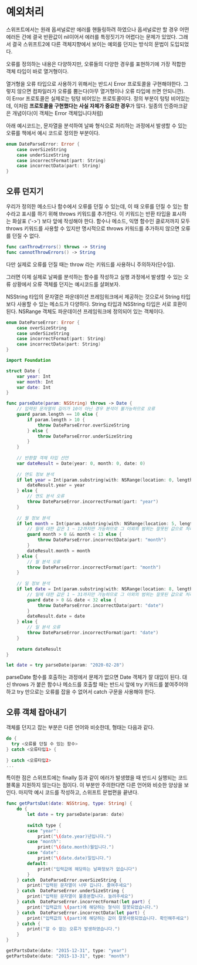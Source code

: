 # 예외처리

스위프트에서는 원래 옵셔널로만 에러를 핸들링하려 하였으나 옵셔널로만 할 경우 어떤 에러든 간에 결국 반환값이 nil이어서 에러를 특정짓기가 어렵다는 문제가 있었다. 그래서 결국 스위프트2에 다른 객체지향에서 보이는 예외를 던지는 방식의 문법이 도입되었다.

오류를 정의하는 내용은 다양하지만, 오류들의 다양한 경우를 표현하기에 가장 적합한 객체 타입이 바로 열거형이다. 

열거형을 오류 타입으로 사용하기 위해서는 반드시 Error 프로토콜을 구현해야한다. 그렇지 않으면 컴파일러가 오류를 뿜는다(아무 열거형이나 오류 타입에 쓰면 안되니깐). 이 Error 프로토콜은 실제로는 텅텅 비어있는 프로토콜이다. 정의 부분이 텅텅 비어있는데, 이처럼 **프로토콜을 구현했다는 사실 자체가 중요한 경우**가 많다. 일종의 인증마크같은 개념이다(이 객체는 Error 객체입니다처럼)

아래 예시코드는, 문자열을 분석하여 날짜 형식으로 처리하는 과정에서 발생할 수 있는 오류를 책에서 예시 코드로 정의한 부분이다.

```swift
enum DateParseError: Error {
    case overSizeString
    case underSizeString
    case incorrectFormat(part: String)
    case incorrectData(part: String)
}
```

## 오류 던지기

우리가 정의한 메소드나 함수에서 오류를 던질 수 있는데, 이 때 오류를 던질 수 있는 함수라고 표시를 하기 위해 throws 키워드를 추가한다. 이 키워드는 반환 타입을 표시하는 화살표 ('->') 보다 앞에 작성해야 한다. 함수나 메소드, 익명 함수인 클로저까지 모두 throws 키워드를 사용할 수 있지만 명시적으로 throws 키워드를 추가하지 않으면 오류를 던질 수 없다.

```swift
func canThrowErrors() throws -> String
func cannotThrowErrors() -> String
```

다만 실제로 오류를 던질 때는 throw 라는 키워드를 사용하니 주의하자(단수임).

그러면 이제 실제로 날짜를 분석하는 함수를 작성하고 실행 과정에서 발생할 수 있는 오류 상황에서 오류 객체를 던지는 예시코드를 살펴보자. 

NSString 타입의 문자열은 파운데이션 프레임워크에서 제공하는 것으로서 String 타입보다 사용할 수 있는 메소드가 다양하다. String 타입과 NSString 타입은 서로 호환이 된다. NSRange 객체도 파운데이션 프레임워크에 정의되어 있는 객체이다.

```swift
enum DateParseError: Error {
    case overSizeString
    case underSizeString
    case incorrectFormat(part: String)
    case incorrectData(part: String)
}

import Foundation

struct Date {
    var year: Int
    var month: Int
    var date: Int
}

func parseDate(param: NSString) throws -> Date {
    // 입력된 문자열의 길이가 10이 아닌 경우 분석이 불가능하므로 오류
    guard param.length == 10 else {
        if param.length > 10 {
            throw DateParseError.overSizeString
        } else {
            throw DateParseError.underSizeString
        }
    }
    
    // 반환할 객체 타입 선언
    var dateResult = Date(year: 0, month: 0, date: 0)
    
    // 연도 정보 분석
    if let year = Int(param.substring(with: NSRange(location: 0, length: 4))) {
        dateResult.year = year
    } else {
        // 연도 분석 오류
        throw DateParseError.incorrectFormat(part: "year")
    }
    
    // 월 정보 분석
    if let month = Int(param.substring(with: NSRange(location: 5, length: 2))) {
        // 월에 대한 값은 1 ~ 12까지만 가능하므로 그 이외의 범위는 잘못된 값으로 처리한다.
        guard month > 0 && month < 13 else {
            throw DateParseError.incorrectData(part: "month")
        }
        dateResult.month = month
    } else {
        // 월 분석 오류
        throw DateParseError.incorrectFormat(part: "month")
    }
    
    // 일 정보 분석
    if let date = Int(param.substring(with: NSRange(location: 8, length: 2))) {
        // 일에 대한 값은 1 ~ 31까지만 가능하므로 그 이외의 범위는 잘못된 값으로 처리한다.
        guard date > 0 && date < 32 else {
            throw DateParseError.incorrectData(part: "date")
        }
        dateResult.date = date
    } else {
        // 일 분석 오류
        throw DateParseError.incorrectFormat(part: "date")
    }
    
    return dateResult
}

let date = try parseDate(param: "2020-02-28")
```

parseDate 함수를 호출하는 과정에서 문제가 없으면 Date 객체가 잘 대입이 된다. 대신 throws 가 붙은 함수나 메소드를 호출할 때는 반드시 앞에 try 키워드를 붙여주어야 하고 try 만으로는 오류를 잡을 수 없어서 catch 구문을 사용해야 한다.

## 오류 객체 잡아내기

객체를 던지고 잡는 부분은 다른 언어와 비슷한데, 형태는 다음과 같다.

```swift
do {
  try <오류를 던질 수 있는 함수>
} catch <오류타입1> {
  
} catch <오류타입2>
...
```

특이한 점은 스위프트에는 finally 등과 같이 에러가 발생했을 때 반드시 실행되는 코드 블록을 지원하지 않는다는 점이다. 이 부분만 주의한다면 다른 언어와 비슷한 양상을 보인다. 마지막 예시 코드를 작성하고, 스위프트 문법편을 끝낸다.

```swift
func getPartsDat(date: NSString, type: String) {
    do {
        let date = try parseDate(param: date)
        
        switch type {
        case "year":
            print("\(date.year)년입니다.")
        case "month":
            print("\(date.month)월입니다.")
        case "date":
            print("\(date.date)일입니다.")
        default:
            print("입력값에 해당하는 날짜정보가 없습니다")
        }
    } catch  DateParseError.overSizeString {
        print("입력된 문자열이 너무 깁니다. 줄여주세요")
    } catch  DateParseError.underSizeString {
        print("입력된 문자열이 불충분합니다. 늘려주세요")
    } catch  DateParseError.incorrectFormat(let part) {
        print("입력값의 \(part)에 해당하는 형식이 잘못되었습니다.")
    } catch  DateParseError.incorrectData(let part) {
        print("입력값의 \(part)에 해당하는 값이 잘못사용되었습니다. 확인해주세요")
    } catch {
        print("알 수 없는 오류가 발생하였습니다.")
    }
}

getPartsDate(date: "2015-12-31", type: "year")
getPartsDate(date: "2015-13-31", type: "month")
```

